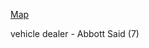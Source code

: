 [Map](https://www.google.com/maps/@31.6407056,-8.0511784,12z/data=!4m2!6m1!1s1hLRIdVFrhMDA6TWswTy2vL6BZeSvotPM?hl=en)

vehicle dealer -  Abbott Said (7)